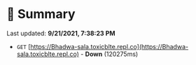 # 📖 Summary
Last updated: **9/21/2021, 7:38:23 PM**

- `GET` [https://Bhadwa-sala.toxicblte.repl.co](https://Bhadwa-sala.toxicblte.repl.co) - **Down** (120275ms)
